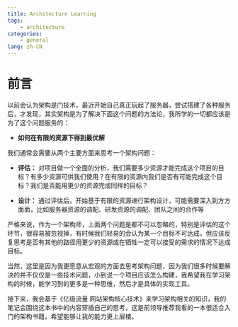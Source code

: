 ```yaml
---
title: Architecture Learning
tags:
    - architecture
categories: 
    - general
lang: zh-CN
---
```




# 前言

以前会认为架构是门技术，最近开始自己真正玩起了服务器，尝试搭建了各种服务后，才发现，其实架构是为了解决下面这个问题的方法论，我所学的一切都应该是为了这个问题服务的：

- **如何在有限的资源下得到最优解**

我们通常会需要从两个主要方面来思考一个架构问题：

- **评估：** 对项目做一个全面的分析，我们需要多少资源才能完成这个项目的目标？有多少资源可供我们使用？在有限的资源内我们是否有可能完成这个目标？我们是否能用更少的资源完成同样的目标？

- **设计：** 通过评估后，开始基于有限的资源进行架构设计，可能需要深入到方方面面，比如服务器资源的调配、研发资源的调配、团队之间的合作等

严格来说，作为一个架构师，上面两个问题是都不可以忽略的，特别是评估的这个环节，很容易被忽视掉，有时候我们轻易的会认为某一个目标不可达成，但应该反复思考是否有其他的路径用更少的资源或在牺牲一定可以接受的需求的情况下达成目标。

当然，这里是因为我更愿意从宏观的方面去思考架构问题，因为我们很多时候要解决的并不仅仅是一些技术问题，小到说一个项目应该怎么构建，我希望我在学习架构的时候，能学习到的更多是一种思维，然后才是具体的实现工具。

接下来，我会基于《亿级流量 网站架构核心技术》来学习架构相关的知识，我的笔记会围绕这本书中的内容穿插自己的思考，这是前领导推荐我看的一本很适合入门的架构书籍，希望能够让我的能力更上层楼。
